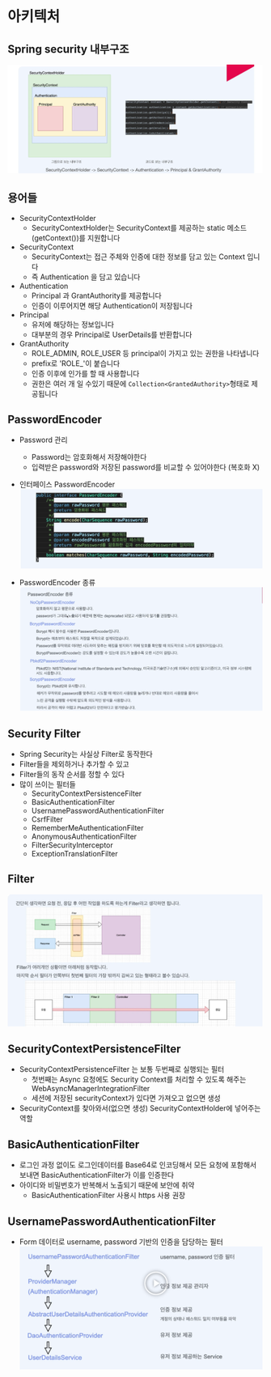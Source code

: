 # 아키텍처

## Spring security 내부구조

![Alt text](images/image-17.png)

## 용어들

- SecurityContextHolder
  - SecurityContextHolder는 SecurityContext를 제공하는 static 메소드(getContext())를 지원합니다
- SecurityContext
  - SecurityContext는 접근 주체와 인증에 대한 정보를 담고 있는 Context 입니다
  - 즉 Authentication 을 담고 있습니다
- Authentication
  - Principal 과 GrantAuthority를 제공합니다
  - 인증이 이루어지면 해당 Authentication이 저장됩니다
- Principal
  - 유저에 해당하는 정보입니다
  - 대부분의 경우 Principal로 UserDetails를 반환합니다
- GrantAuthority
  - ROLE_ADMIN, ROLE_USER 등 principal이 가지고 있는 권한을 나타냅니다
  - prefix로 'ROLE\_'이 붙습니다
  - 인증 이후에 인가를 할 때 사용합니다
  - 권한은 여러 개 일 수있기 때문에 `Collection<GrantedAuthority>`형태로 제공됩니다

## PasswordEncoder

- Password 관리

  - Password는 암호화해서 저장해야한다
  - 입력받은 password와 저장된 password를 비교할 수 있어야한다 (복호화 X)

- 인터페이스 PasswordEncoder
  ![Alt text](images/image-18.png)

- PasswordEncoder 종류
  ![Alt text](images/image-19.png)

## Security Filter

- Spring Security는 사실상 Filter로 동작한다
- Filter들을 제외하거나 추가할 수 있고
- Filter들의 동작 순서를 정할 수 있다
- 많이 쓰이는 필터들
  - SecurityContextPersistenceFilter
  - BasicAuthenticationFilter
  - UsernamePasswordAuthenticationFilter
  - CsrfFilter
  - RememberMeAuthenticationFilter
  - AnonymousAuthenticationFilter
  - FilterSecurityInterceptor
  - ExceptionTranslationFilter

## Filter

![Alt text](images/image-20.png)

## SecurityContextPersistenceFilter

- SecurityContextPersistenceFilter 는 보통 두번째로 실행되는 필터
  - 첫번째는 Async 요청에도 Security Context를 처리할 수 있도록 해주는 WebAsyncManagerIntegrationFilter
  - 세션에 저장된 securityContext가 있다면 가져오고 없으면 생성
- SecurityContext를 찾아와서(없으면 생성) SecurityContextHolder에 넣어주는 역할

## BasicAuthenticationFilter

- 로그인 과정 없이도 로그인데이터를 Base64로 인코딩해서 모든 요청에 포함해서 보내면 BasicAuthenticationFilter가 이를 인증한다
- 아이디와 비밀번호가 반복해서 노출되기 때문에 보안에 취약
  - BasicAuthenticationFilter 사용시 https 사용 권장

## UsernamePasswordAuthenticationFilter

- Form 데이터로 username, password 기반의 인증을 담당하는 필터
  ![Alt text](images/image-21.png)
